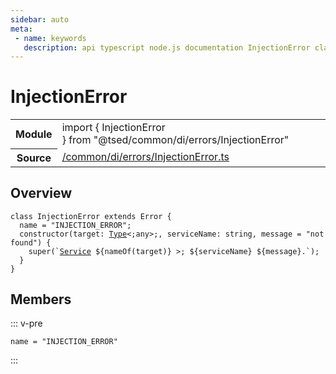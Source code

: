 ```yaml
---
sidebar: auto
meta:
 - name: keywords
   description: api typescript node.js documentation InjectionError class
---
```

# InjectionError <Badge text="Class" type="class"/>
<!-- Summary -->
<section class="symbol-info"><table class="is-full-width"><tbody><tr><th>Module</th><td><div class="lang-typescript"><span class="token keyword">import</span> { InjectionError }&nbsp;<span class="token keyword">from</span>&nbsp;<span class="token string">"@tsed/common/di/errors/InjectionError"</span></div></td></tr><tr><th>Source</th><td><a href="https://github.com/Romakita/ts-express-decorators/blob/v4.30.2/src//common/di/errors/InjectionError.ts#L0-L0">/common/di/errors/InjectionError.ts</a></td></tr></tbody></table></section>

<!-- Overview -->
## Overview


<pre><code class="typescript-lang "><span class="token keyword">class</span> InjectionError <span class="token keyword">extends</span> Error <span class="token punctuation">{</span>
  name<span class="token punctuation"> = </span><span class="token string">"INJECTION_ERROR"</span><span class="token punctuation">;</span>
  <span class="token keyword">constructor</span><span class="token punctuation">(</span>target<span class="token punctuation">:</span> <a href="/api/core/interfaces/Type.html"><span class="token">Type</span></a>&lt<span class="token punctuation">;</span><span class="token keyword">any</span>&gt<span class="token punctuation">;</span><span class="token punctuation">,</span> serviceName<span class="token punctuation">:</span> <span class="token keyword">string</span><span class="token punctuation">,</span> message<span class="token punctuation"> = </span>"not found"<span class="token punctuation">)</span> <span class="token punctuation">{</span>
    <span class="token function">super</span><span class="token punctuation">(</span>`<a href="/api/common/di/decorators/Service.html"><span class="token">Service</span></a> $<span class="token punctuation">{</span><span class="token function">nameOf</span><span class="token punctuation">(</span>target<span class="token punctuation">)</span><span class="token punctuation">}</span> &gt<span class="token punctuation">;</span> $<span class="token punctuation">{</span>serviceName<span class="token punctuation">}</span> $<span class="token punctuation">{</span>message<span class="token punctuation">}</span>.`<span class="token punctuation">)</span><span class="token punctuation">;</span>
  <span class="token punctuation">}</span>
<span class="token punctuation">}</span></code></pre>



<!-- Members -->




## Members


::: v-pre

<div class="method-overview">
<pre><code class="typescript-lang ">name<span class="token punctuation"> = </span><span class="token string">"INJECTION_ERROR"</span></code></pre>

</div>



:::
